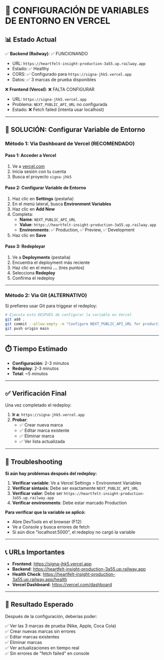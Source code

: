 # 🔧 CONFIGURACIÓN DE VARIABLES DE ENTORNO EN VERCEL

## 📊 Estado Actual

✅ **Backend (Railway)**: ✅ FUNCIONANDO  
- URL: `https://heartfelt-insight-production-3a55.up.railway.app`  
- Estado: ✅ Healthy  
- CORS: ✅ Configurado para `https://signa-jhk5.vercel.app`  
- Datos: ✅ 3 marcas de prueba disponibles  

❌ **Frontend (Vercel)**: ❌ FALTA CONFIGURAR  
- URL: `https://signa-jhk5.vercel.app`  
- Problema: `NEXT_PUBLIC_API_URL` no configurada  
- Estado: ❌ Fetch failed (intenta usar localhost)  

---

## 🎯 SOLUCIÓN: Configurar Variable de Entorno

### **Método 1: Via Dashboard de Vercel (RECOMENDADO)**

#### Paso 1: Acceder a Vercel
1. Ve a [vercel.com](https://vercel.com)
2. Inicia sesión con tu cuenta
3. Busca el proyecto `signa-jhk5`

#### Paso 2: Configurar Variable de Entorno
1. Haz clic en **Settings** (pestaña)
2. En el menú lateral, busca **Environment Variables**
3. Haz clic en **Add New**
4. Completa:
   - **Name**: `NEXT_PUBLIC_API_URL`
   - **Value**: `https://heartfelt-insight-production-3a55.up.railway.app`
   - **Environments**: ✅ Production, ✅ Preview, ✅ Development
5. Haz clic en **Save**

#### Paso 3: Redeployar
1. Ve a **Deployments** (pestaña)
2. Encuentra el deployment más reciente
3. Haz clic en el menú **...** (tres puntos)
4. Selecciona **Redeploy**
5. Confirma el redeploy

---

### **Método 2: Via Git (ALTERNATIVO)**

Si prefieres usar Git para triggear el redeploy:

```bash
# Ejecuta esto DESPUÉS de configurar la variable en Vercel
git add .
git commit --allow-empty -m "Configure NEXT_PUBLIC_API_URL for production"
git push origin main
```

---

## ⏱️ Tiempo Estimado

- **Configuración**: 2-3 minutos
- **Redeploy**: 2-3 minutos
- **Total**: ~5 minutos

---

## ✅ Verificación Final

Una vez completado el redeploy:

1. **Ir a**: `https://signa-jhk5.vercel.app`
2. **Probar**:
   - ✅ Crear nueva marca
   - ✅ Editar marca existente  
   - ✅ Eliminar marca
   - ✅ Ver lista actualizada

---

## 🐛 Troubleshooting

**Si aún hay problemas después del redeploy:**

1. **Verificar variable**: Ve a Vercel Settings > Environment Variables
2. **Verificar sintaxis**: Debe ser exactamente `NEXT_PUBLIC_API_URL`
3. **Verificar valor**: Debe ser `https://heartfelt-insight-production-3a55.up.railway.app`
4. **Verificar environments**: Debe estar marcado Production

**Para verificar que la variable se aplicó:**
- Abre DevTools en el browser (F12)
- Ve a Console y busca errores de fetch
- Si aún dice "localhost:5000", el redeploy no cargó la variable

---

## 📞 URLs Importantes

- **Frontend**: https://signa-jhk5.vercel.app
- **Backend**: https://heartfelt-insight-production-3a55.up.railway.app  
- **Health Check**: https://heartfelt-insight-production-3a55.up.railway.app/health
- **Vercel Dashboard**: https://vercel.com/dashboard

---

## 🎉 Resultado Esperado

Después de la configuración, deberías poder:

✅ Ver las 3 marcas de prueba (Nike, Apple, Coca Cola)  
✅ Crear nuevas marcas sin errores  
✅ Editar marcas existentes  
✅ Eliminar marcas  
✅ Ver actualizaciones en tiempo real  
✅ Sin errores de "fetch failed" en console  
